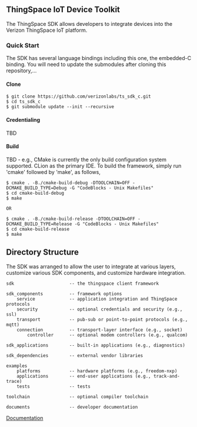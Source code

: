 ## ThingSpace IoT Device Toolkit

The ThingSpace SDK allows developers to integrate devices into the Verizon ThingSpace IoT platform.

### Quick Start
The SDK has several language bindings including this one, the embedded-C binding. You will need to update the submodules after cloning this repository,...

#### Clone
```
$ git clone https://github.com/verizonlabs/ts_sdk_c.git
$ cd ts_sdk_c
$ git submodule update --init --recursive
```

#### Credentialing

TBD

#### Build

TBD - e.g., CMake is currently the only build configuration system supported. CLion as the primary IDE. To build the framework, simply run 'cmake' followed by 'make', as follows,

```
$ cmake . -B./cmake-build-debug -DTOOLCHAIN=OFF -DCMAKE_BUILD_TYPE=Debug -G "CodeBlocks - Unix Makefiles"
$ cd cmake-build-debug
$ make
 
OR
    
$ cmake . -B./cmake-build-release -DTOOLCHAIN=OFF -DCMAKE_BUILD_TYPE=Release -G "CodeBlocks - Unix Makefiles"
$ cd cmake-build-release
$ make
```

## Directory Structure

The SDK was arranged to allow the user to integrate at various layers, customize various SDK components, and customize hardware integration.

```
sdk                     -- the thingspace client framework 
 
sdk_components          -- framework options
    service             -- application integration and ThingSpace protocols
    security            -- optional credentials and security (e.g., ssl)
    transport           -- pub-sub or point-to-point protocols (e.g., mqtt)
    connection          -- transport-layer interface (e.g., socket)
        controller      -- optional modem controllers (e.g., qualcom)
 
sdk_applications        -- built-in applications (e.g., diagnostics)
 
sdk_dependencies        -- external vendor libraries
 
examples
    platforms           -- hardware platforms (e.g., freedom-nxp)
    applications        -- end-user applications (e.g., track-and-trace)
    tests               -- tests
    
toolchain               -- optional compiler toolchain

documents               -- developer documentation

```

[Documentation](documents/README.md)

